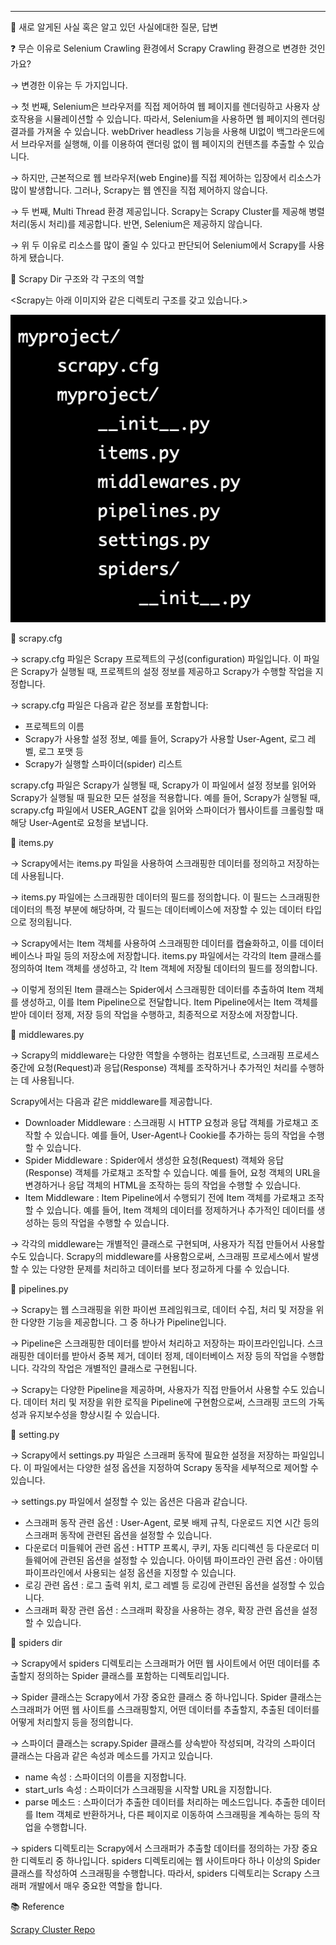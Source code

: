 
---

🍎 새로 알게된 사실 혹은 알고 있던 사실에대한 질문, 답변

❓ 무슨 이유로 Selenium Crawling 환경에서 Scrapy Crawling 환경으로 변경한 것인가요?

→ 변경한 이유는 두 가지입니다.

→  첫 번째, Selenium은 브라우저를 직접 제어하여 웹 페이지를 렌더링하고 사용자 상호작용을 시뮬레이션할 수 있습니다. 따라서, Selenium을 사용하면 웹 페이지의 렌더링 결과를 가져올 수 있습니다. webDriver headless 기능을 사용해 UI없이 백그라운드에서 브라우저를 실행해, 이를 이용하여 랜더링 없이 웹 페이지의 컨텐츠를 추출할 수 있습니다.

→ 하지만, 근본적으로 웹 브라우저(web Engine)를 직접 제어하는 입장에서 리소스가 많이 발생합니다. 그러나, Scrapy는 웹 엔진을 직접 제어하지 않습니다.

→ 두 번째, Multi Thread 환경 제공입니다. Scrapy는 Scrapy Cluster를 제공해 병렬 처리(동시 처리)를 제공합니다. 반면, Selenium은 제공하지 않습니다.

→ 위 두 이유로 리소스를 많이 줄일 수 있다고 판단되어 Selenium에서 Scrapy를 사용하게 됐습니다.

🍎 Scrapy Dir 구조와 각 구조의 역할

<Scrapy는 아래 이미지와 같은 디렉토리 구조를 갖고 있습니다.>

![Scrapy_Dir_Structure](image/scrapyStructure.png)

🍋 scrapy.cfg

→ scrapy.cfg 파일은 Scrapy 프로젝트의 구성(configuration) 파일입니다. 이 파일은 Scrapy가 실행될 때, 프로젝트의 설정 정보를 제공하고 Scrapy가 수행할 작업을 지정합니다.

→ scrapy.cfg 파일은 다음과 같은 정보를 포함합니다:
- 프로젝트의 이름
- Scrapy가 사용할 설정 정보, 예를 들어, Scrapy가 사용할 User-Agent, 로그 레벨, 로그 포맷 등
- Scrapy가 실행할 스파이더(spider) 리스트
  
scrapy.cfg 파일은 Scrapy가 실행될 때, Scrapy가 이 파일에서 설정 정보를 읽어와 Scrapy가 실행될 때 필요한 모든 설정을 적용합니다. 예를 들어, Scrapy가 실행될 때, scrapy.cfg 파일에서 USER_AGENT 값을 읽어와 스파이더가 웹사이트를 크롤링할 때 해당 User-Agent로 요청을 보냅니다.

🍋 items.py

→ Scrapy에서는 items.py 파일을 사용하여 스크래핑한 데이터를 정의하고 저장하는 데 사용됩니다.

→ items.py 파일에는 스크래핑한 데이터의 필드를 정의합니다. 이 필드는 스크래핑한 데이터의 특정 부분에 해당하며, 각 필드는 데이터베이스에 저장할 수 있는 데이터 타입으로 정의됩니다.

→ Scrapy에서는 Item 객체를 사용하여 스크래핑한 데이터를 캡슐화하고, 이를 데이터베이스나 파일 등의 저장소에 저장합니다. items.py 파일에서는 각각의 Item 클래스를 정의하여 Item 객체를 생성하고, 각 Item 객체에 저장될 데이터의 필드를 정의합니다.

→ 이렇게 정의된 Item 클래스는 Spider에서 스크래핑한 데이터를 추출하여 Item 객체를 생성하고, 이를 Item Pipeline으로 전달합니다. Item Pipeline에서는 Item 객체를 받아 데이터 정제, 저장 등의 작업을 수행하고, 최종적으로 저장소에 저장합니다.

🍋 middlewares.py

→ Scrapy의 middleware는 다양한 역할을 수행하는 컴포넌트로, 스크래핑 프로세스 중간에 요청(Request)과 응답(Response) 객체를 조작하거나 추가적인 처리를 수행하는 데 사용됩니다.

Scrapy에서는 다음과 같은 middleware를 제공합니다.

- Downloader Middleware : 스크래핑 시 HTTP 요청과 응답 객체를 가로채고 조작할 수 있습니다. 예를 들어, User-Agent나 Cookie를 추가하는 등의 작업을 수행할 수 있습니다.
- Spider Middleware : Spider에서 생성한 요청(Request) 객체와 응답(Response) 객체를 가로채고 조작할 수 있습니다. 예를 들어, 요청 객체의 URL을 변경하거나 응답 객체의 HTML을 조작하는 등의 작업을 수행할 수 있습니다.
- Item Middleware : Item Pipeline에서 수행되기 전에 Item 객체를 가로채고 조작할 수 있습니다. 예를 들어, Item 객체의 데이터를 정제하거나 추가적인 데이터를 생성하는 등의 작업을 수행할 수 있습니다.

→ 각각의 middleware는 개별적인 클래스로 구현되며, 사용자가 직접 만들어서 사용할 수도 있습니다. Scrapy의 middleware를 사용함으로써, 스크래핑 프로세스에서 발생할 수 있는 다양한 문제를 처리하고 데이터를 보다 정교하게 다룰 수 있습니다.

🍋 pipelines.py

→ Scrapy는 웹 스크래핑을 위한 파이썬 프레임워크로, 데이터 수집, 처리 및 저장을 위한 다양한 기능을 제공합니다. 그 중 하나가 Pipeline입니다.

→ Pipeline은 스크래핑한 데이터를 받아서 처리하고 저장하는 파이프라인입니다. 스크래핑한 데이터를 받아서 중복 제거, 데이터 정제, 데이터베이스 저장 등의 작업을 수행합니다. 각각의 작업은 개별적인 클래스로 구현됩니다.

→ Scrapy는 다양한 Pipeline을 제공하며, 사용자가 직접 만들어서 사용할 수도 있습니다. 데이터 처리 및 저장을 위한 로직을 Pipeline에 구현함으로써, 스크래핑 코드의 가독성과 유지보수성을 향상시킬 수 있습니다.

🍋 setting.py

→ Scrapy에서 settings.py 파일은 스크래퍼 동작에 필요한 설정을 저장하는 파일입니다. 이 파일에서는 다양한 설정 옵션을 지정하여 Scrapy 동작을 세부적으로 제어할 수 있습니다.

→ settings.py 파일에서 설정할 수 있는 옵션은 다음과 같습니다.

- 스크래퍼 동작 관련 옵션 : User-Agent, 로봇 배제 규칙, 다운로드 지연 시간 등의 스크래퍼 동작에 관련된 옵션을 설정할 수 있습니다.
- 다운로더 미들웨어 관련 옵션 : HTTP 프록시, 쿠키, 자동 리디렉션 등 다운로더 미들웨어에 관련된 옵션을 설정할 수 있습니다.
아이템 파이프라인 관련 옵션 : 아이템 파이프라인에서 사용되는 설정 옵션을 지정할 수 있습니다.
- 로깅 관련 옵션 : 로그 출력 위치, 로그 레벨 등 로깅에 관련된 옵션을 설정할 수 있습니다.
- 스크래퍼 확장 관련 옵션 : 스크래퍼 확장을 사용하는 경우, 확장 관련 옵션을 설정할 수 있습니다.

🍋 spiders dir

→ Scrapy에서 spiders 디렉토리는 스크래퍼가 어떤 웹 사이트에서 어떤 데이터를 추출할지 정의하는 Spider 클래스를 포함하는 디렉토리입니다.

→ Spider 클래스는 Scrapy에서 가장 중요한 클래스 중 하나입니다. Spider 클래스는 스크래퍼가 어떤 웹 사이트를 스크래핑할지, 어떤 데이터를 추출할지, 추출된 데이터를 어떻게 처리할지 등을 정의합니다.

→ 스파이더 클래스는 scrapy.Spider 클래스를 상속받아 작성되며, 각각의 스파이더 클래스는 다음과 같은 속성과 메소드를 가지고 있습니다.

- name 속성 : 스파이더의 이름을 지정합니다.
- start_urls 속성 : 스파이더가 스크래핑을 시작할 URL을 지정합니다.
- parse 메소드 : 스파이더가 추출한 데이터를 처리하는 메소드입니다. 추출한 데이터를 Item 객체로 반환하거나, 다른 페이지로 이동하여 스크래핑을 계속하는 등의 작업을 수행합니다.

→ spiders 디렉토리는 Scrapy에서 스크래퍼가 추출할 데이터를 정의하는 가장 중요한 디렉토리 중 하나입니다. spiders 디렉토리에는 웹 사이트마다 하나 이상의 Spider 클래스를 작성하여 스크래핑을 수행합니다. 따라서, spiders 디렉토리는 Scrapy 스크래퍼 개발에서 매우 중요한 역할을 합니다.

📚 Reference

[Scrapy Cluster Repo](https://github.com/istresearch/scrapy-cluster)